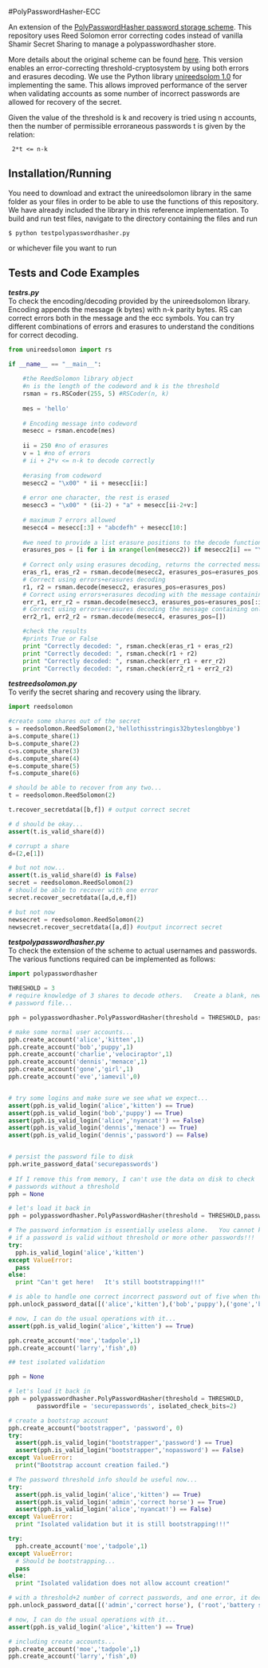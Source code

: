 #PolyPasswordHasher-ECC

An extension of the [PolyPasswordHasher password storage scheme](https://github.com/PolyPasswordHasher/PolyPasswordHasher). 
This repository uses Reed Solomon error correcting codes instead of vanilla Shamir Secret Sharing to manage a polypasswordhasher store.

More details about the original scheme can be found [here](https://github.com/PolyPasswordHasher/PolyPasswordHasher).
This version enables an error-correcting threshold-cryptosystem by using both errors and erasures decoding. We use the Python library [unireedsolom 1.0](https://pypi.python.org/pypi/unireedsolomon)
for implementing the same. This allows improved performance of the server when validating accounts as some number of incorrect passwords
are allowed for recovery of the secret.

Given the value of the threshold is k and recovery is tried using n accounts, then the number of permissible erroraneous passwords t is
given by the relation:
```
 2*t <= n-k 
```

## Installation/Running

You need to download and extract the unireedsolomon library in the same folder as your files in order to be able to use the functions 
of this repository. We have already included the library in this reference implementation. 
To build and run test files, navigate to the directory containing the files and run
```
$ python testpolypasswordhasher.py
```
or whichever file you want to run

## Tests and Code Examples

***testrs.py***   
To check the encoding/decoding provided by the unireedsolomon library. Encoding appends the message (k bytes) with n-k parity bytes.
RS can correct errors both in the message and the ecc symbols.
You can try different combinations of errors and erasures to understand the conditions for correct decoding.

```python
from unireedsolomon import rs

if __name__ == "__main__":
    
    #the ReedSolomon library object 
    #n is the length of the codeword and k is the threshold
    rsman = rs.RSCoder(255, 5) #RSCoder(n, k)
    
    mes = 'hello'
    
    # Encoding message into codeword
    mesecc = rsman.encode(mes)
    
    ii = 250 #no of erasures
    v = 1 #no of errors
    # ii + 2*v <= n-k to decode correctly
    
    #erasing from codeword
    mesecc2 = "\x00" * ii + mesecc[ii:]
    
    # error one character, the rest is erased
    mesecc3 = "\x00" * (ii-2) + "a" + mesecc[ii-2+v:] 
    
    # maximum 7 errors allowed
    mesecc4 = mesecc[:3] + "abcdefh" + mesecc[10:] 
    
    #we need to provide a list erasure positions to the decode function
    erasures_pos = [i for i in xrange(len(mesecc2)) if mesecc2[i] == "\x00"]
    
    # Correct only using erasures decoding, returns the corrected message and the corrected ecc
    eras_r1, eras_r2 = rsman.decode(mesecc2, erasures_pos=erasures_pos, only_erasures=True)
    # Correct using errors+erasures decoding
    r1, r2 = rsman.decode(mesecc2, erasures_pos=erasures_pos)
    # Correct using errors+erasures decoding with the message containing erasures and one error
    err_r1, err_r2 = rsman.decode(mesecc3, erasures_pos=erasures_pos[:ii-2])
    # Correct using errors+erasures decoding the message containing only errors
    err2_r1, err2_r2 = rsman.decode(mesecc4, erasures_pos=[])

    #check the results
    #prints True or False
    print "Correctly decoded: ", rsman.check(eras_r1 + eras_r2)
    print "Correctly decoded: ", rsman.check(r1 + r2)
    print "Correctly decoded: ", rsman.check(err_r1 + err_r2)
    print "Correctly decoded: ", rsman.check(err2_r1 + err2_r2)

```

***testreedsolomon.py***   
To verify the secret sharing and recovery using the library.
```python
import reedsolomon

#create some shares out of the secret
s = reedsolomon.ReedSolomon(2,'hellothisstringis32byteslongbbye')
a=s.compute_share(1)
b=s.compute_share(2)
c=s.compute_share(3)
d=s.compute_share(4)
e=s.compute_share(5)
f=s.compute_share(6)

# should be able to recover from any two...
t = reedsolomon.ReedSolomon(2)

t.recover_secretdata([b,f]) # output correct secret

# d should be okay...
assert(t.is_valid_share(d))

# corrupt a share
d=(2,e[1])

# but not now...
assert(t.is_valid_share(d) is False)
secret = reedsolomon.ReedSolomon(2)
# should be able to recover with one error
secret.recover_secretdata([a,d,e,f])

# but not now
newsecret = reedsolomon.ReedSolomon(2)
newsecret.recover_secretdata([a,d]) #output incorrect secret

```

***testpolypasswordhasher.py***  
To check the extension of the scheme to actual usernames and passwords. The various functions required can be implemented as follows:
```python
import polypasswordhasher

THRESHOLD = 3
# require knowledge of 3 shares to decode others.   Create a blank, new
# password file...

pph = polypasswordhasher.PolyPasswordHasher(threshold = THRESHOLD, passwordfile = None)

# make some normal user accounts...
pph.create_account('alice','kitten',1)
pph.create_account('bob','puppy',1)
pph.create_account('charlie','velociraptor',1)
pph.create_account('dennis','menace',1)
pph.create_account('gone','girl',1)
pph.create_account('eve','iamevil',0)


# try some logins and make sure we see what we expect...
assert(pph.is_valid_login('alice','kitten') == True)
assert(pph.is_valid_login('bob','puppy') == True)
assert(pph.is_valid_login('alice','nyancat!') == False)
assert(pph.is_valid_login('dennis','menace') == True)
assert(pph.is_valid_login('dennis','password') == False)


# persist the password file to disk
pph.write_password_data('securepasswords')
 
# If I remove this from memory, I can't use the data on disk to check 
# passwords without a threshold
pph = None

# let's load it back in
pph = polypasswordhasher.PolyPasswordHasher(threshold = THRESHOLD,passwordfile = 'securepasswords')

# The password information is essentially useless alone.   You cannot know
# if a password is valid without threshold or more other passwords!!!
try: 
  pph.is_valid_login('alice','kitten')
except ValueError:
  pass
else:
  print "Can't get here!   It's still bootstrapping!!!"

# is able to handle one correct incorrect password out of five when threshold is three
pph.unlock_password_data([('alice','kitten'),('bob','puppy'),('gone','boy'),('charlie','velociraptor'),('dennis','menace')])

# now, I can do the usual operations with it...
assert(pph.is_valid_login('alice','kitten') == True)

pph.create_account('moe','tadpole',1)
pph.create_account('larry','fish',0)

## test isolated validation

pph = None

# let's load it back in
pph = polypasswordhasher.PolyPasswordHasher(threshold = THRESHOLD,
		passwordfile = 'securepasswords', isolated_check_bits=2)

# create a bootstrap account
pph.create_account("bootstrapper", 'password', 0)
try:
  assert(pph.is_valid_login("bootstrapper",'password') == True)
  assert(pph.is_valid_login("bootstrapper",'nopassword') == False)
except ValueError:
  print("Bootstrap account creation failed.")

# The password threshold info should be useful now...
try: 
  assert(pph.is_valid_login('alice','kitten') == True)
  assert(pph.is_valid_login('admin','correct horse') == True)
  assert(pph.is_valid_login('alice','nyancat!') == False)
except ValueError:
  print "Isolated validation but it is still bootstrapping!!!"

try:
  pph.create_account('moe','tadpole',1)
except ValueError:
  # Should be bootstrapping...
  pass
else:
  print "Isolated validation does not allow account creation!"

# with a threshold+2 number of correct passwords, and one error, it decodes and is usable.
pph.unlock_password_data([('admin','correct horse'), ('root','battery staple'), ('bob','puppy'),('alice','nyancat!'),('dennis','menace')])

# now, I can do the usual operations with it...
assert(pph.is_valid_login('alice','kitten') == True)

# including create accounts...
pph.create_account('moe','tadpole',1)
pph.create_account('larry','fish',0)

```
